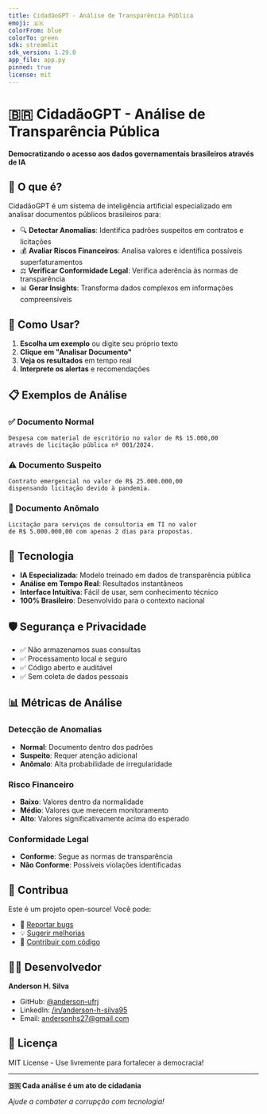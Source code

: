 ```yaml
---
title: CidadãoGPT - Análise de Transparência Pública
emoji: 🇧🇷
colorFrom: blue
colorTo: green
sdk: streamlit
sdk_version: 1.29.0
app_file: app.py
pinned: true
license: mit
---
```


# 🇧🇷 CidadãoGPT - Análise de Transparência Pública

**Democratizando o acesso aos dados governamentais brasileiros através de IA**

## 🎯 O que é?

CidadãoGPT é um sistema de inteligência artificial especializado em analisar documentos públicos brasileiros para:

- 🔍 **Detectar Anomalias**: Identifica padrões suspeitos em contratos e licitações
- 💰 **Avaliar Riscos Financeiros**: Analisa valores e identifica possíveis superfaturamentos  
- ⚖️ **Verificar Conformidade Legal**: Verifica aderência às normas de transparência
- 📊 **Gerar Insights**: Transforma dados complexos em informações compreensíveis

## 🚀 Como Usar?

1. **Escolha um exemplo** ou digite seu próprio texto
2. **Clique em "Analisar Documento"**
3. **Veja os resultados** em tempo real
4. **Interprete os alertas** e recomendações

## 📋 Exemplos de Análise

### ✅ Documento Normal
```
Despesa com material de escritório no valor de R$ 15.000,00 
através de licitação pública nº 001/2024.
```

### ⚠️ Documento Suspeito
```
Contrato emergencial no valor de R$ 25.000.000,00 
dispensando licitação devido à pandemia.
```

### 🚨 Documento Anômalo
```
Licitação para serviços de consultoria em TI no valor 
de R$ 5.000.000,00 com apenas 2 dias para propostas.
```

## 🔧 Tecnologia

- **IA Especializada**: Modelo treinado em dados de transparência pública
- **Análise em Tempo Real**: Resultados instantâneos
- **Interface Intuitiva**: Fácil de usar, sem conhecimento técnico
- **100% Brasileiro**: Desenvolvido para o contexto nacional

## 🛡️ Segurança e Privacidade

- ✅ Não armazenamos suas consultas
- ✅ Processamento local e seguro
- ✅ Código aberto e auditável
- ✅ Sem coleta de dados pessoais

## 📊 Métricas de Análise

### Detecção de Anomalias
- **Normal**: Documento dentro dos padrões
- **Suspeito**: Requer atenção adicional
- **Anômalo**: Alta probabilidade de irregularidade

### Risco Financeiro
- **Baixo**: Valores dentro da normalidade
- **Médio**: Valores que merecem monitoramento
- **Alto**: Valores significativamente acima do esperado

### Conformidade Legal
- **Conforme**: Segue as normas de transparência
- **Não Conforme**: Possíveis violações identificadas

## 🤝 Contribua

Este é um projeto open-source! Você pode:

- 🐛 [Reportar bugs](https://github.com/anderson-ufrj/cidadao.ai/issues)
- 💡 [Sugerir melhorias](https://github.com/anderson-ufrj/cidadao.ai/discussions)
- 🤝 [Contribuir com código](https://github.com/anderson-ufrj/cidadao.ai)

## 👨‍💻 Desenvolvedor

**Anderson H. Silva**
- GitHub: [@anderson-ufrj](https://github.com/anderson-ufrj)
- LinkedIn: [/in/anderson-h-silva95](https://linkedin.com/in/anderson-h-silva95)
- Email: andersonhs27@gmail.com

## 📜 Licença

MIT License - Use livremente para fortalecer a democracia!

---

**🇧🇷 Cada análise é um ato de cidadania**

*Ajude a combater a corrupção com tecnologia!*